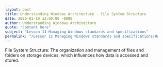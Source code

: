 ```yaml
---
layout: post
title: Understanding Windows Architecture - File System Structure
date: 2025-01-10 12:00:00 -0000
author: Understanding Windows Architecture
quote: "content here"
subject: "Lesson 11 Managing Windows standards and specifications"
permalink: "/Lesson 11 Managing Windows standards and specifications/Understanding Windows Architecture/Understanding Windows Architecture - File System Structure"
---
```


File System Structure: The organization and management of files and folders on storage devices, which influences how data is accessed and stored.
